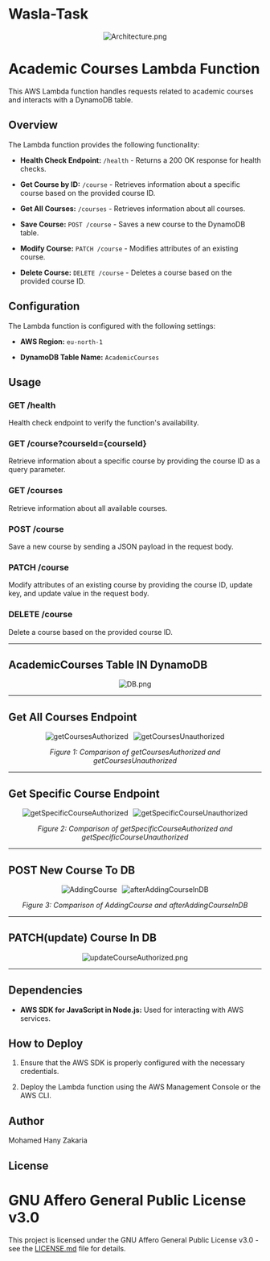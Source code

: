 ﻿# Wasla-Task

<p align="center">
  <img src="images/Architecture.png" alt="Architecture.png" style="max-width: 100%; height: auto;"/>
</p>

# Academic Courses Lambda Function

This AWS Lambda function handles requests related to academic courses and interacts with a DynamoDB table.

## Overview

The Lambda function provides the following functionality:

- **Health Check Endpoint:** `/health` - Returns a 200 OK response for health checks.

- **Get Course by ID:** `/course` - Retrieves information about a specific course based on the provided course ID.

- **Get All Courses:** `/courses` - Retrieves information about all courses.

- **Save Course:** `POST /course` - Saves a new course to the DynamoDB table.

- **Modify Course:** `PATCH /course` - Modifies attributes of an existing course.

- **Delete Course:** `DELETE /course` - Deletes a course based on the provided course ID.

## Configuration

The Lambda function is configured with the following settings:

- **AWS Region:** `eu-north-1`

- **DynamoDB Table Name:** `AcademicCourses`

## Usage

### GET /health

Health check endpoint to verify the function's availability.

### GET /course?courseId={courseId}

Retrieve information about a specific course by providing the course ID as a query parameter.

### GET /courses

Retrieve information about all available courses.

### POST /course

Save a new course by sending a JSON payload in the request body.

### PATCH /course

Modify attributes of an existing course by providing the course ID, update key, and update value in the request body.

### DELETE /course

Delete a course based on the provided course ID.

---

## AcademicCourses Table IN DynamoDB

<p align="center">
  <img src="images/DB.png" alt="DB.png" style="max-width: 100%; height: auto;"/>
</p>

---

## Get All Courses Endpoint

<div style="display: flex; justify-content: center; align-items: center;">
  <img src="images/getCoursesAuthorized.png" alt="getCoursesAuthorized" style="max-width: 100%; height: auto; margin-right: 10px;">
  <img src="images/getCoursesUnauthorized.png" alt="getCoursesUnauthorized" style="max-width: 100%; height: auto;">
</div>
<p align="center">
  <em>Figure 1: Comparison of getCoursesAuthorized and getCoursesUnauthorized</em>
</p>

---

## Get Specific Course Endpoint

<div style="display: flex; justify-content: center; align-items: center;">
  <img src="images/getSpecificCourseAuthorized.png" alt="getSpecificCourseAuthorized" style="max-width: 100%; height: auto; margin-right: 10px;">
  <img src="images/getSpecificCourseUnauthorized.png" alt="getSpecificCourseUnauthorized" style="max-width: 100%; height: auto;">
</div>
<p align="center">
  <em>Figure 2: Comparison of getSpecificCourseAuthorized and getSpecificCourseUnauthorized</em>
</p>

---

## POST New Course To DB

<div style="display: flex; justify-content: center; align-items: center;">
  <img src="images/AddingCourse.png" alt="AddingCourse" style="max-width: 100%; height: auto; margin-right: 10px;">
  <img src="images/afterAddingCourseInDB.png" alt="afterAddingCourseInDB" style="max-width: 100%; height: auto;">
</div>
<p align="center">
  <em>Figure 3: Comparison of AddingCourse and afterAddingCourseInDB</em>
</p>

---

## PATCH(update) Course In DB

<p align="center">
  <img src="images/updateCourseAuthorized.png" alt="updateCourseAuthorized.png" style="max-width: 100%; height: auto;"/>
</p>

---

## Dependencies

- **AWS SDK for JavaScript in Node.js:** Used for interacting with AWS services.

## How to Deploy

1. Ensure that the AWS SDK is properly configured with the necessary credentials.

2. Deploy the Lambda function using the AWS Management Console or the AWS CLI.

## Author

Mohamed Hany Zakaria

## License

# GNU Affero General Public License v3.0

This project is licensed under the GNU Affero General Public License v3.0 - see the [LICENSE.md](LICENSE.md) file for details.
